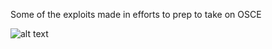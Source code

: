 Some of the exploits made in efforts to prep to take on OSCE  

![alt text](https://media.giphy.com/media/5mgEKepyqjpU4/giphy.gif)

